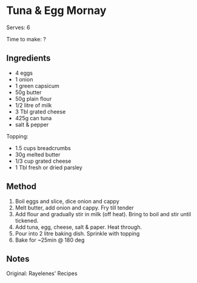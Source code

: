 # Tuna & Egg Mornay

Serves: 6

Time to make: ?

## Ingredients

* 4 eggs
* 1 onion
* 1 green capsicum
* 50g butter
* 50g plain flour
* 1/2 litre of milk
* 3 Tbl grated cheese
* 425g can tuna
* salt & pepper 

Topping:
* 1.5 cups breadcrumbs
* 30g melted butter
* 1/3 cup grated cheese
* 1 Tbl fresh or dried parsley

## Method

1. Boil eggs and slice, dice onion and cappy
2. Melt butter, add onion and cappy. Fry till tender
3. Add flour and gradually stir in milk (off heat). Bring to boil and stir until tickened.
4. Add tuna, egg, cheese, salt & paper. Heat through.
5. Pour into 2 litre baking dish. Sprinkle with topping
6. Bake for ~25min @ 180 deg

## Notes

Original: Rayelenes' Recipes